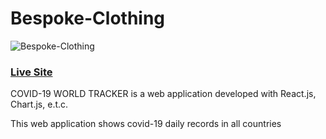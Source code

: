 # Bespoke-Clothing

![Bespoke-Clothing](https://res.cloudinary.com/seunstore/image/upload/v1594391133/bespoke-clothing-img_kbb242.png)

### [Live Site](https://bespoke-clothing.herokuapp.com/)


COVID-19 WORLD TRACKER is a web application developed with React.js, Chart.js, e.t.c.

This web application shows covid-19 daily records in all countries